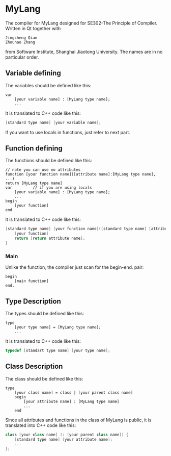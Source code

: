 # MyLang
The compiler for MyLang designed for SE302-The Principle of Compiler. Written in Qt together with
```
Jingcheng Qian
Zhouhao Zhang
```
from Software Institute, Shanghai Jiaotong University. The names are in no particular order.

## Variable defining
The variables should be defined like this:

    var
        [your variable name] : [MyLang type name];
        ...
It is translated to C++ code like this:
```C++
[standard type name] [your variable name];
```
If you want to use locals in functions, just refer to next part.

## Function defining
The functions should be defined like this:

    // note you can use no attributes
    function [your function name]([attribute name]:[MyLang type name], ...)
    return [MyLang type name]
    var         // if you are using locals
        [your variable name] : [MyLang type name];
        ...
    begin
        [your function]
    end
It is translated to C++ code like this:
```C++
[standard type name] [your function name]([standard type name] [attribute name], ...) {
    [your function]
    return [return attribute name];
}
```
### Main
Unlike the function, the compiler just scan for the begin-end. pair:

    begin
        [main function]
    end.

## Type Description
The types should be defined like this:

    type
        [your type name] = [MyLang type name];
        ...
It is translated to C++ code like this:
```C++
typedef [standart type name] [your type name];
```

## Class Description
The class should be defined like this:

    type
        [your class name] = class | [your parent class name]
        begin
            [your attribute name] : [MyLang type name]
            ...
        end
Since all attributes and functions in the class of MyLang is public, it is translated into C++ code like this:
```C++
class [your class name] (: [your parent class name]) {
    [standard type name] [your attribute name];
    ...
};
```
